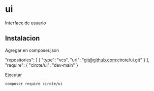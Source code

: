 # ui
Interface de usuario

## Instalacion

Agregar en composer.json

   "repositories": [
        {
            "type": "vcs",
            "url": "git@github.com:cirote/ui.git"
        }
    ],
    "require": {
        "cirote/ui": "dev-main"
    }

Ejecutar
```
composer require cirote/ui
```
